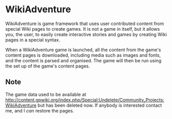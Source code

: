 WikiAdventure
=============

WikiAdventure is game framework that uses user contributed content from special Wiki pages to create games. It is not a game in itself, but it allows you, the user, to easily create interactive stories and games by creating Wiki pages in a special syntax.

When a WikiAdventure game is launched, all the content from the game's content pages is downloaded, including media such as images and fonts, and the content is parsed and organised. The game will then be run using the set up of the game's content pages.

Note
----
The game data used to be available at http://content.gpwiki.org/index.php/Special:Undelete/Community_Projects:WikiAdventure but has been deleted now. If anybody is interested contact me, and I _can_ restore the pages.